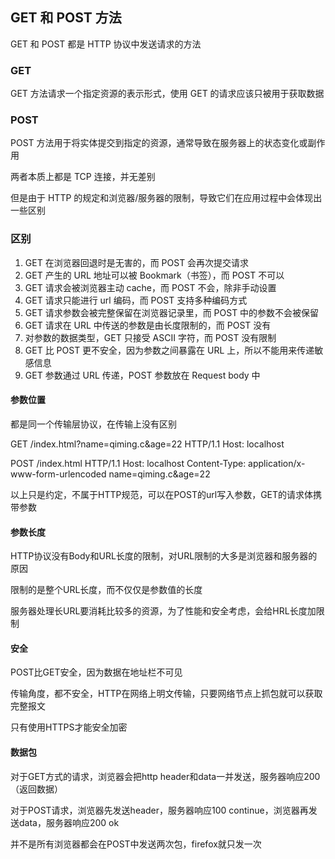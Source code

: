 ## GET 和 POST 方法

GET 和 POST 都是 HTTP 协议中发送请求的方法

### GET

GET 方法请求一个指定资源的表示形式，使用 GET 的请求应该只被用于获取数据

### POST

POST 方法用于将实体提交到指定的资源，通常导致在服务器上的状态变化或副作用

两者本质上都是 TCP 连接，并无差别

但是由于 HTTP 的规定和浏览器/服务器的限制，导致它们在应用过程中会体现出一些区别

### 区别

1. GET 在浏览器回退时是无害的，而 POST 会再次提交请求
2. GET 产生的 URL 地址可以被 Bookmark（书签），而 POST 不可以
3. GET 请求会被浏览器主动 cache，而 POST 不会，除非手动设置
4. GET 请求只能进行 url 编码，而 POST 支持多种编码方式
5. GET 请求参数会被完整保留在浏览器记录里，而 POST 中的参数不会被保留
6. GET 请求在 URL 中传送的参数是由长度限制的，而 POST 没有
7. 对参数的数据类型，GET 只接受 ASCII 字符，而 POST 没有限制
8. GET 比 POST 更不安全，因为参数之间暴露在 URL 上，所以不能用来传递敏感信息
9. GET 参数通过 URL 传递，POST 参数放在 Request body 中

#### 参数位置

都是同一个传输层协议，在传输上没有区别

GET /index.html?name=qiming.c&age=22 HTTP/1.1
Host: localhost

POST /index.html HTTP/1.1
Host: localhost
Content-Type: application/x-www-form-urlencoded
name=qiming.c&age=22

以上只是约定，不属于HTTP规范，可以在POST的url写入参数，GET的请求体携带参数

#### 参数长度
HTTP协议没有Body和URL长度的限制，对URL限制的大多是浏览器和服务器的原因

限制的是整个URL长度，而不仅仅是参数值的长度

服务器处理长URL要消耗比较多的资源，为了性能和安全考虑，会给HRL长度加限制


#### 安全
POST比GET安全，因为数据在地址栏不可见

传输角度，都不安全，HTTP在网络上明文传输，只要网络节点上抓包就可以获取完整报文

只有使用HTTPS才能安全加密

#### 数据包

对于GET方式的请求，浏览器会把http header和data一并发送，服务器响应200（返回数据）

对于POST请求，浏览器先发送header，服务器响应100 continue，浏览器再发送data，服务器响应200 ok

并不是所有浏览器都会在POST中发送两次包，firefox就只发一次

